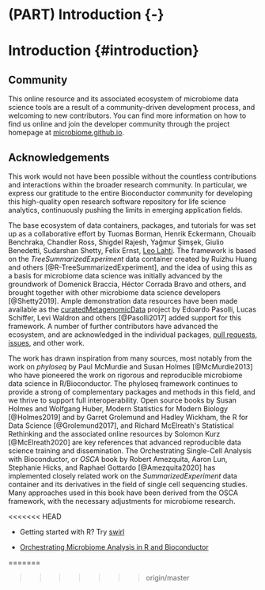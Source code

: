# (PART) Introduction {-}

# Introduction {#introduction}

<script>
document.addEventListener("click", function (event) {
    if (event.target.classList.contains("rebook-collapse")) {
        event.target.classList.toggle("active");
        var content = event.target.nextElementSibling;
        if (content.style.display === "block") {
            content.style.display = "none";
        } else {
            content.style.display = "block";
        }
    }
})
</script>

<style>
.rebook-collapse {
  background-color: #eee;
  color: #444;
  cursor: pointer;
  padding: 18px;
  width: 100%;
  border: none;
  text-align: left;
  outline: none;
  font-size: 15px;
}

.rebook-content {
  padding: 0 18px;
  display: none;
  overflow: hidden;
  background-color: #f1f1f1;
}
</style>




## Community

This online resource and its associated ecosystem of microbiome data
science tools are a result of a community-driven development process,
and welcoming to new contributors. You can find more information on
how to find us online and join the developer community through the
project homepage at
[microbiome.github.io](https://microbiome.github.io).



## Acknowledgements

This work would not have been possible without the countless
contributions and interactions within the broader research
community. In particular, we express our gratitude to the entire
Bioconductor community for developing this high-quality open research
software repository for life science analytics, continuously pushing
the limits in emerging application fields.

The base ecosystem of data containers, packages, and tutorials for was
set up as a collaborative effort by Tuomas Borman, Henrik Eckermann,
Chouaib Benchraka, Chandler Ross, Shigdel Rajesh, Yağmur Şimşek,
Giulio Benedetti, Sudarshan Shetty, Felix Ernst, [Leo
Lahti](http://www.iki.fi/Leo.Lahti). The framework is based on the
_TreeSummarizedExperiment_ data container created by Ruizhu Huang and
others [@R-TreeSummarizedExperiment], and the idea of using this as a
basis for microbiome data science was initially advanced by the
groundwork of Domenick Braccia, Héctor Corrada Bravo and others, and
brought together with other microbiome data science developers
[@Shetty2019]. Ample demonstration data resources have been made
available as the
[curatedMetagenomicData](https://waldronlab.io/curatedMetagenomicData/)
project by Edoardo Pasolli, Lucas Schiffer, Levi Waldron and others
[@Pasolli2017] added support for this framework. A number of further
contributors have advanced the ecosystem, and are acknowledged in the
individual packages, [pull
requests](https://github.com/microbiome/OMA/graphs/contributors),
[issues](https://github.com/microbiome/OMA/issues), and other work.

The work has drawn inspiration from many sources, most
notably from the work on _phyloseq_ by Paul McMurdie and Susan Holmes
[@McMurdie2013] who have pioneered the work on rigorous and
reproducible microbiome data science in R/Bioconductor. The phyloseq
framework continues to provide a strong of complementary packages and
methods in this field, and we thrive to support full
interoperability. Open source books by Susan Holmes and Wolfgang
Huber, Modern Statistics for Modern Biology [@Holmes2019] and by
Garret Grolemund and Hadley Wickham, the R for Data Science
[@Grolemund2017], and Richard McElreath's Statistical Rethinking and
the associated online resources by Solomon Kurz [@McElreath2020] are
key references that advanced reproducible data science training and
dissemination. The Orchestrating Single-Cell Analysis with
Bioconductor, or _OSCA_ book by Robert Amezquita, Aaron Lun, Stephanie
Hicks, and Raphael Gottardo [@Amezquita2020] has implemented closely
related work on the _SummarizedExperiment_ data container and its
derivatives in the field of single cell sequencing studies. Many
approaches used in this book have been derived from the OSCA
framework, with the necessary adjustments for microbiome research.

<<<<<<< HEAD
- Getting started with R? Try [swirl](https://swirlstats.com/)

- [Orchestrating Microbiome Analysis in R and Bioconductor](microbiome.github.io/OMA)

=======
>>>>>>> origin/master








